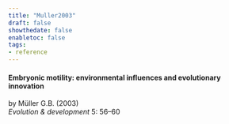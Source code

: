 ```yaml
---
title: "Muller2003"
draft: false
showthedate: false
enabletoc: false
tags:
- reference
---
```


#### **Embryonic motility: environmental influences and evolutionary innovation**     
by Müller G.B. (2003)         
*Evolution & development* 5: 56–60       


